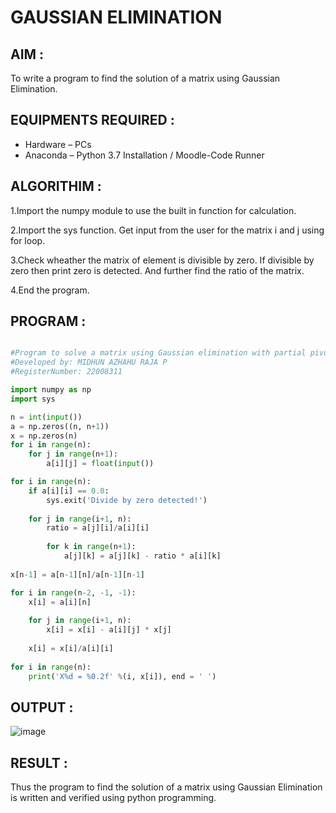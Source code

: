 # GAUSSIAN ELIMINATION

## AIM : 

To write a program to find the solution of a matrix using Gaussian Elimination.

## EQUIPMENTS REQUIRED :

- Hardware – PCs
- Anaconda – Python 3.7 Installation / Moodle-Code Runner

## ALGORITHIM : 

1.Import the numpy module to use the built in function for calculation.

2.Import the sys function. Get input from the user for the matrix i and j using for loop.

3.Check wheather the matrix of element is divisible by zero. If divisible by zero then print zero is detected. And further find the ratio of the matrix.

4.End the program.

## PROGRAM :
```python

#Program to solve a matrix using Gaussian elimination with partial pivoting.
#Developed by: MIDHUN AZHAHU RAJA P
#RegisterNumber: 22008311

import numpy as np
import sys

n = int(input())
a = np.zeros((n, n+1))
x = np.zeros(n)
for i in range(n):
    for j in range(n+1):
        a[i][j] = float(input())

for i in range(n):
    if a[i][i] == 0.0:
        sys.exit('Divide by zero detected!')
    
    for j in range(i+1, n):
        ratio = a[j][i]/a[i][i]
        
        for k in range(n+1):
            a[j][k] = a[j][k] - ratio * a[i][k]
            
x[n-1] = a[n-1][n]/a[n-1][n-1]

for i in range(n-2, -1, -1):
    x[i] = a[i][n]
    
    for j in range(i+1, n):
        x[i] = x[i] - a[i][j] * x[j]
        
    x[i] = x[i]/a[i][i]
    
for i in range(n):
    print('X%d = %0.2f' %(i, x[i]), end = ' ')
```

## OUTPUT :


![image](https://user-images.githubusercontent.com/118054670/214347433-ba5c1ec0-5303-4642-a0cf-b390d7d9c42d.png)



## RESULT :

Thus the program to find the solution of a matrix using Gaussian Elimination is written and verified using python programming.

